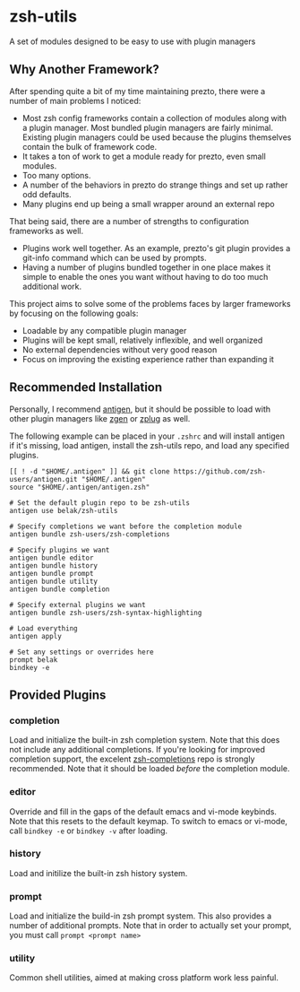 # zsh-utils

A set of modules designed to be easy to use with plugin managers

## Why Another Framework?

After spending quite a bit of my time maintaining prezto, there were a number
of main problems I noticed:

* Most zsh config frameworks contain a collection of modules along with a
  plugin manager. Most bundled plugin managers are fairly minimal. Existing
  plugin managers could be used because the plugins themselves contain the bulk
  of framework code.
* It takes a ton of work to get a module ready for prezto, even small modules.
* Too many options.
* A number of the behaviors in prezto do strange things and set up rather odd
  defaults.
* Many plugins end up being a small wrapper around an external repo

That being said, there are a number of strengths to configuration frameworks as
well.

* Plugins work well together. As an example, prezto's git plugin provides a
  git-info command which can be used by prompts.
* Having a number of plugins bundled together in one place makes it simple to
  enable the ones you want without having to do too much additional work.

This project aims to solve some of the problems faces by larger frameworks by
focusing on the following goals:

* Loadable by any compatible plugin manager
* Plugins will be kept small, relatively inflexible, and well organized
* No external dependencies without very good reason
* Focus on improving the existing experience rather than expanding it

## Recommended Installation

Personally, I recommend [antigen](https://github.com/zsh-users/antigen.git), but
it should be possible to load with other plugin managers like
[zgen](https://github.com/tarjoilija/zgen) or
[zplug](https://github.com/zplug/zplug) as well.

The following example can be placed in your `.zshrc` and will install antigen
if it's missing, load antigen, install the zsh-utils repo, and load any
specified plugins.

```
[[ ! -d "$HOME/.antigen" ]] && git clone https://github.com/zsh-users/antigen.git "$HOME/.antigen"
source "$HOME/.antigen/antigen.zsh"

# Set the default plugin repo to be zsh-utils
antigen use belak/zsh-utils

# Specify completions we want before the completion module
antigen bundle zsh-users/zsh-completions

# Specify plugins we want
antigen bundle editor
antigen bundle history
antigen bundle prompt
antigen bundle utility
antigen bundle completion

# Specify external plugins we want
antigen bundle zsh-users/zsh-syntax-highlighting

# Load everything
antigen apply

# Set any settings or overrides here
prompt belak
bindkey -e
```

## Provided Plugins

### completion

Load and initialize the built-in zsh completion system. Note that this does not
include any additional completions. If you're looking for improved completion
support, the excelent
[zsh-completions](https://github.com/zsh-users/zsh-completions) repo is strongly
recommended. Note that it should be loaded *before* the completion module.

### editor

Override and fill in the gaps of the default emacs and vi-mode keybinds. Note
that this resets to the default keymap. To switch to emacs or vi-mode, call
`bindkey -e` or `bindkey -v` after loading.

### history

Load and initilize the built-in zsh history system.

### prompt

Load and initialize the build-in zsh prompt system. This also provides a number
of additional prompts. Note that in order to actually set your prompt, you must call
`prompt <prompt name>`

### utility

Common shell utilities, aimed at making cross platform work less painful.
